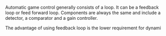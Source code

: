Automatic game control generally consists of a loop. It can be a feedback loop or feed forward loop. Components are always the same and include a detector, a comparator and a gain controller. 

The advantage of using feedback loop is the lower requirement for dynami